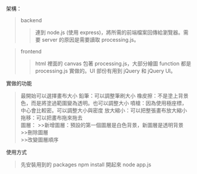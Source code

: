 架構：  
  
  >backend  
  >>連到 node.js (使用 express)，將所需的前端檔案回傳給瀏覽器。需要 server 的原因是需要讀取 processing.js。  

  >frontend  
  >>html 裡面的 canvas 包著 processing.js，大部分繪圖 function 都是 processing.js 實做的。UI 部份有用到 jQuery 和 jQuery UI。 
  
實做的功能 
  
  >最開始可以選擇畫布大小 
  >鉛筆：可以調整筆刷大小 
  >橡皮擦：不是塗上背景色，而是將塗過範圍變為透明。也可以調整大小 
  >噴槍：因為使用極座標，中心會比較密。可以調整大小與密度 
  >放大縮小：可以把整張畫布放大縮小  
  >拖移：可以把畫布拖來拖去  
  >圖層： 
    >>新增圖層：預設的第一個圖層是白色背景，新圖層是透明背景 
    >>刪除圖層  
    >>改變圖層順序  
  
使用方式  
  
  >先安裝用到的 packages 
  >npm install 
  >開起來 
  >node app.js  